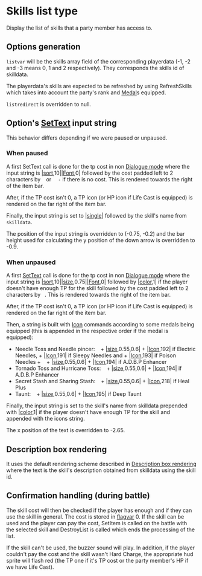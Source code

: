 # Skills list type

Display the list of skills that a party member has access to.

## Options generation

`listvar` will be the skills array field of the corresponding playerdata (-1, -2 and -3 means 0, 1 and 2 respectively). They corresponds the skills id of skilldata.

The playerdata's skills are expected to be refreshed by using RefreshSkills which takes into account the party's rank and [Medal](../../Enums%20and%20IDs/Medal.md)s equipped.

`listredirect` is overridden to null.

## Option's [SetText](../../SetText/SetText.md) input string

This behavior differs depending if we were paused or unpaused.

### When paused

A first SetText call is done for the tp cost in non [Dialogue mode](../../SetText/Dialogue%20mode.md) where the input string is |[sort](../../SetText/Commands/Individual%20commands/Sort.md),10||[Font](../../SetText/Commands/Individual%20commands/Font.md),0| followed by the cost padded left to 2 characters by ` ` or `  -` if there is no cost. This is rendered towards the right of the item bar. 

After, if the TP cost isn't 0, a TP icon (or HP icon if Life Cast is equipped) is rendered on the far right of the item bar. 

Finally, the input string is set to |[single](../../SetText/Commands/Individual%20commands/Single.md)\| followed by the skill's name from `skilldata`. 

The position of the input string is overridden to (-0.75, -0.2) and the bar height used for calculating the y position of the down arrow is overridden to -0.9.

### When unpaused

A first [SetText](../../SetText/SetText.md) call is done for the tp cost in non [Dialogue mode](../../SetText/Dialogue%20mode.md) where the input string is |[sort](../../SetText/Commands/Individual%20commands/Sort.md),10||[size](../../SetText/Commands/Individual%20commands/size.md),0.75||[Font](../../SetText/Commands/Individual%20commands/Font.md),0| followed by |[color](../../SetText/Commands/Individual%20commands/Color.md),1| if the player doesn't have enough TP for the skill followed by the cost padded left to 2 characters by ` `.  This is rendered towards the right of the item bar. 

After, if the TP cost isn't 0, a TP icon (or HP icon if Life Cast is equipped) is rendered on the far right of the item bar. 

Then, a string is built with [Icon](../../SetText/Commands/Individual%20commands/Icon.md) commands according to some medals being equipped (this is appended in the respective order if the medal is equipped):

* Needle Toss and Needle pincer: ` ` + |[size](../../SetText/Commands/Individual%20commands/size.md),0.55,0.6| + |[Icon](../../SetText/Commands/Individual%20commands/Icon.md),192| if Electric Needles, + |[Icon](../../SetText/Commands/Individual%20commands/Icon.md),191| if Sleepy Needles and + |[Icon](../../SetText/Commands/Individual%20commands/Icon.md),193| if Poison Needles + ` ` + |[size](../../SetText/Commands/Individual%20commands/size.md),0.55,0.6| + |[Icon](../../SetText/Commands/Individual%20commands/Icon.md),194| if A.D.B.P Enhancer
* Tornado Toss and Hurricane Toss: ` ` + |[size](../../SetText/Commands/Individual%20commands/size.md),0.55,0.6| + |[Icon](../../SetText/Commands/Individual%20commands/Icon.md),194| if A.D.B.P Enhancer
* Secret Stash and Sharing Stash: ` ` + |[size](../../SetText/Commands/Individual%20commands/size.md),0.55,0.6| + |[Icon](../../SetText/Commands/Individual%20commands/Icon.md),218| if Heal Plus
* Taunt: ` ` + |[size](../../SetText/Commands/Individual%20commands/size.md),0.55,0.6| + |[Icon](../../SetText/Commands/Individual%20commands/Icon.md),195| if Deep Taunt

Finally, the input string is set to the skill's name from skilldata prepended with |[color](../../SetText/Commands/Individual%20commands/Color.md),1| if the player doesn't have enough TP for the skill and appended with the icons string. 

The x position of the text is overridden to -2.65.

## Description box rendering

It uses the default rendering scheme described in [Description box rendering](../ShowItemList%20Life%20Cycle/Description%20box%20rendering.md) where the text is the skill's description obtained from skilldata using the skill id.

## Confirmation handling (during battle)

The skill cost will then be checked if the player has enough and if they can use the skill in general. The cost is stored in [flagvar](../../Flags%20arrays/flagvar.md) 0. If the skill can be used and the player can pay the cost, SetItem is called on the battle with the selected skill and DestroyList is called which ends the processing of the list.

If the skill can't be used, the buzzer sound will play. In addition, if the player couldn't pay the cost and the skill wasn't Hard Charge, the appropriate hud sprite will flash red (the TP one if it's TP cost or the party member's HP if we have Life Cast).
